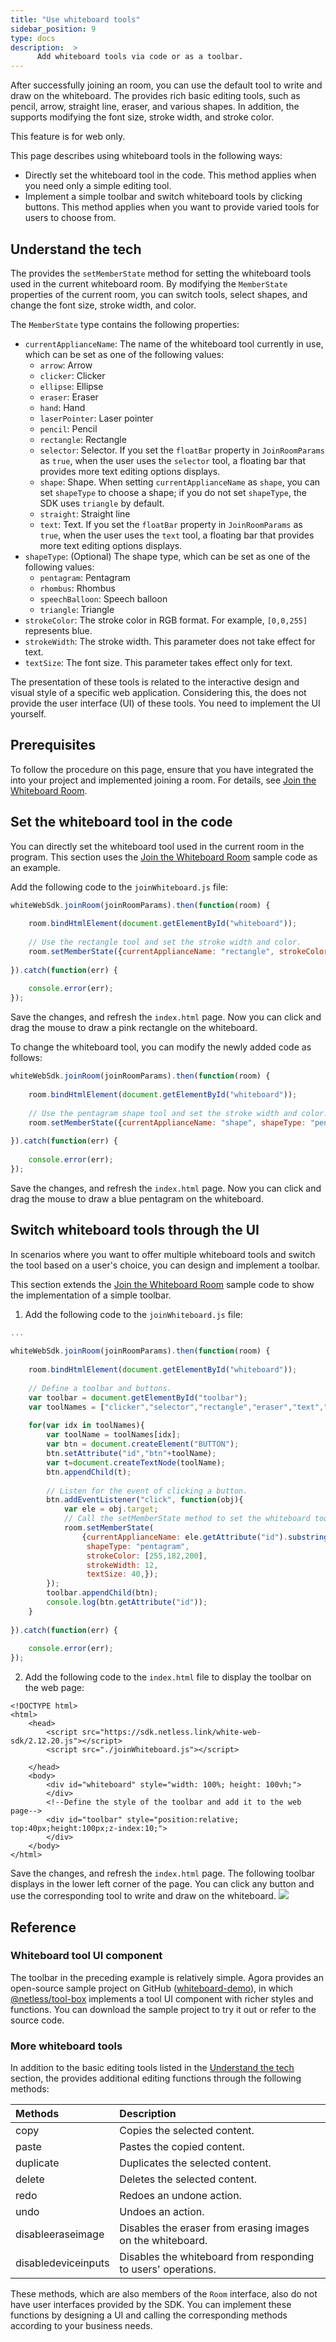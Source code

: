 ```yaml
---
title: "Use whiteboard tools"
sidebar_position: 9
type: docs
description:  >
      Add whiteboard tools via code or as a toolbar.
---
```


After successfully joining an <Vg k="WHITE" /> room, you can use the default tool to write and draw on the whiteboard. The <Vg k="WHITE_SDK" /> provides rich basic editing tools, such as pencil, arrow, straight line, eraser, and various shapes. In addition, the <Vg k="WHITE_SDK" /> supports modifying the font size, stroke width, and stroke color.

<PlatformWrapper notAllowed="web">
This feature is for web only.
</PlatformWrapper>
<PlatformWrapper platform="web">

This page describes using whiteboard tools in the following ways:

- Directly set the whiteboard tool in the code. This method applies when you need only a simple editing tool.
- Implement a simple toolbar and switch whiteboard tools by clicking buttons. This method applies when you want to provide varied tools for users to choose from.

<a name="tech"></a>
## Understand the tech

The <Vg k="WHITE_SDK" /> provides the <Link to="{{Global.API_REF_WEB_WHITE}}/interfaces/room.html#setmemberstate">`setMemberState`</Link> method for setting the whiteboard tools used in the current whiteboard room. By modifying the <Link to="{{Global.API_REF_WEB_WHITE}}/interfaces/room.html#memberstate">`MemberState`</Link> properties of the current room, you can switch tools, select shapes, and change the font size, stroke width, and color.

The `MemberState` type contains the following properties:

- `currentApplianceName`: The name of the whiteboard tool currently in use, which can be set as one of the following values:
    - `arrow`: Arrow
    - `clicker`: Clicker
    - `ellipse`: Ellipse
    - `eraser`: Eraser
    - `hand`: Hand
    - `laserPointer`: Laser pointer
    - `pencil`: Pencil
    - `rectangle`: Rectangle
    - `selector`: Selector. If you set the `floatBar` property in <Link to="{{Global.API_REF_WEB_WHITE}}/globals.html#joinroomparams">`JoinRoomParams`</Link> as `true`, when the user uses the `selector` tool, a floating bar that provides more text editing options displays.
    - `shape`: Shape. When setting `currentApplianceName` as `shape`, you can set `shapeType` to choose a shape; if you do not set `shapeType`, the SDK uses `triangle` by default.
    - `straight`: Straight line
    - `text`: Text. If you set the `floatBar` property in `JoinRoomParams` as `true`, when the user uses the `text` tool, a floating bar that provides more text editing options displays.
- `shapeType`: (Optional) The shape type, which can be set as one of the following values:
    - `pentagram`: Pentagram
    - `rhombus`: Rhombus
    - `speechBalloon`: Speech balloon
    - `triangle`: Triangle
- `strokeColor`: The stroke color in RGB format. For example, `[0,0,255]` represents blue.
- `strokeWidth`: The stroke width. This parameter does not take effect for text.
- `textSize`: The font size. This parameter takes effect only for text.

<div class="alert note">The presentation of these tools is related to the interactive design and visual style of a specific web application. Considering this, the <Vg k="WHITE_SDK" /> does not provide the user interface (UI) of these tools. You need to implement the UI yourself.</div>

## Prerequisites

To follow the procedure on this page, ensure that you have integrated the <Vg k="WHITE_SDK" /> into your project and implemented joining a room. For details, see [Join the Whiteboard Room](../get-started/get-started-uikit#join-the-whiteboard-room).

## Set the whiteboard tool in the code

You can directly set the whiteboard tool used in the current room in the program. This section uses the [Join the Whiteboard Room](../get-started/get-started-uikit#join-the-whiteboard-room) sample code as an example.

Add the following code to the `joinWhiteboard.js` file:

```javascript
whiteWebSdk.joinRoom(joinRoomParams).then(function(room) {
  
    room.bindHtmlElement(document.getElementById("whiteboard"));
  
    // Use the rectangle tool and set the stroke width and color.
    room.setMemberState({currentApplianceName: "rectangle", strokeColor: [255,182,193], strokeWidth: 12,});
  
}).catch(function(err) {
      
    console.error(err);
});
```

Save the changes, and refresh the `index.html` page. Now you can click and drag the mouse to draw a pink rectangle on the whiteboard.

To change the whiteboard tool, you can modify the newly added code as follows:

```javascript
whiteWebSdk.joinRoom(joinRoomParams).then(function(room) {
  
    room.bindHtmlElement(document.getElementById("whiteboard"));
  
    // Use the pentagram shape tool and set the stroke width and color.
    room.setMemberState({currentApplianceName: "shape", shapeType: "pentagram", strokeColor: [255,90,193], strokeWidth: 20,});
  
}).catch(function(err) {
  
    console.error(err);
});
```

Save the changes, and refresh the `index.html` page. Now you can click and drag the mouse to draw a blue pentagram on the whiteboard.

## Switch whiteboard tools through the UI

In scenarios where you want to offer multiple whiteboard tools and switch the tool based on a user's choice, you can design and implement a toolbar.

This section extends the [Join the Whiteboard Room](../get-started/get-started-uikit#join-the-whiteboard-room) sample code to show the implementation of a simple toolbar.

1. Add the following code to the `joinWhiteboard.js` file:

```javascript
...
 
whiteWebSdk.joinRoom(joinRoomParams).then(function(room) {
  
    room.bindHtmlElement(document.getElementById("whiteboard"));
  
    // Define a toolbar and buttons.
    var toolbar = document.getElementById("toolbar");
    var toolNames = ["clicker","selector","rectangle","eraser","text","arrow","ellipse","hand","laserPointer","shape","straight"];
  
    for(var idx in toolNames){
        var toolName = toolNames[idx];
        var btn = document.createElement("BUTTON");
        btn.setAttribute("id","btn"+toolName);
        var t=document.createTextNode(toolName);
        btn.appendChild(t);
  
        // Listen for the event of clicking a button.
        btn.addEventListener("click", function(obj){
            var ele = obj.target;
            // Call the setMemberState method to set the whiteboard tool.
            room.setMemberState(
                {currentApplianceName: ele.getAttribute("id").substring(3),
                 shapeType: "pentagram",
                 strokeColor: [255,182,200],
                 strokeWidth: 12,
                 textSize: 40,});
        });
        toolbar.appendChild(btn);
        console.log(btn.getAttribute("id"));
    }
  
}).catch(function(err) {
  
    console.error(err);
});
```

2. Add the following code to the `index.html` file to display the toolbar on the web page:

```
<!DOCTYPE html>
<html>
    <head>
        <script src="https://sdk.netless.link/white-web-sdk/2.12.20.js"></script>
        <script src="./joinWhiteboard.js"></script>
  
    </head>
    <body>
        <div id="whiteboard" style="width: 100%; height: 100vh;">
        </div>
        <!--Define the style of the toolbar and add it to the web page-->
        <div id="toolbar" style="position:relative; top:40px;height:100px;z-index:10;">
        </div>
    </body>
</html>
```

Save the changes, and refresh the `index.html` page. The following toolbar displays in the lower left corner of the page. You can click any button and use the corresponding tool to write and draw on the whiteboard.
![](https://web-cdn.agora.io/docs-files/1629373521835)

## Reference

### Whiteboard tool UI component

The toolbar in the preceding example is relatively simple. Agora provides an open-source sample project on GitHub ([whiteboard-demo](https://github.com/netless-io/whiteboard-demo)), in which [@netless/tool-box](https://github.com/netless-io/whiteboard-demo/tree/master/packages/tool-box) implements a tool UI component with richer styles and functions. You can download the sample project to try it out or refer to the source code.

### More whiteboard tools

In addition to the basic editing tools listed in the <a href="#tech">Understand the tech</a> section, the <Vg k="WHITE_SDK" /> provides additional editing functions through the following methods:

| Methods                                                                                                     | Description                                                  |
|:------------------------------------------------------------------------------------------------------------| :----------------------------------------------------------- |
| <Link to="{{Global.API_REF_WEB_WHITE}}/interfaces/room.html#copy">copy</Link>                               | Copies the selected content.                                 |
| <Link to="{{Global.API_REF_WEB_WHITE}}/interfaces/room.html#paste">paste</Link>                             | Pastes the copied content.                                   |
| <Link to="{{Global.API_REF_WEB_WHITE}}/interfaces/room.html#duplicate">duplicate</Link>                     | Duplicates the selected content.                             |
| <Link to="{{Global.API_REF_WEB_WHITE}}/interfaces/room.html#delete">delete</Link>                           | Deletes the selected content.                                |
| <Link to="{{Global.API_REF_WEB_WHITE}}/interfaces/room.html#redo">redo</Link>                               | Redoes an undone action.                                     |
| <Link to="{{Global.API_REF_WEB_WHITE}}/interfaces/room.html#undo">undo</Link>                               | Undoes an action.                                            |
| <Link to="{{Global.API_REF_WEB_WHITE}}/interfaces/room.html#disableeraseimage">disableeraseimage</Link>     | Disables the eraser from erasing images on the whiteboard.   |
| <Link to="{{Global.API_REF_WEB_WHITE}}/interfaces/room.html#disabledeviceinputs">disabledeviceinputs</Link> | Disables the whiteboard from responding to users' operations. |

These methods, which are also members of the `Room` interface, also do not have user interfaces provided by the SDK. You can implement these functions by designing a UI and calling the corresponding methods according to your business needs. 

</PlatformWrapper>